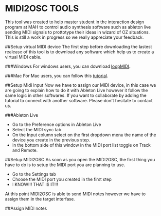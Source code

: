# MIDI2OSC TOOLS
This tool was created to help master student in the interaction design program at MAH to control audio synthesis software such as ableton live sending MIDI signals to prottotype their ideas in wizard of OZ situations. This is still a work in progress so we really appreciate your feedback.

##Setup virtual MIDI device
The first step before downloading the lastest realease of this tool is to download any software which help us to create a virtual MIDI cable.

###Windows
For windows users, you can download [loopMIDI](http://www.tobias-erichsen.de/software/loopmidi.html).

###Mac
For Mac users, you can follow this [tutorial](https://help.ableton.com/hc/en-us/articles/209774225-Using-virtual-MIDI-buses-in-Live).

##Setup Midi Input
Now we have to assign our MIDI device, in this case we are going to explain how to do it with Ableton Live however it follow the same logic in other softwares. If you want to collaborate by adding the tutorial to connect with another software. Please don't hesitate to contact us.

###Ableton Live
- Go to the Preference options in Ableton Live
- Select the MIDI sync tab
- On the Input column select on the first dropdown menu the name of the device you create in the previous step.
- In the bottom side of this window in the MIDI port list toggle on Track and Remote.

##Setup MIDI2OSC
As soon as you open the MIDI2OSC, the first thing you have to do is to setup the MIDI port you are planning to use.

- Go to the Settings tab
- Choose the MIDI port you created in the first step
- I KNOW!!! THAT IS IT!!!

At this point MIDI2OSC is able to send MIDI notes however we have to assign them in the target interfase.

##Assign MIDI notes
